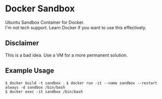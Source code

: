 # Docker Sandbox
Ubuntu Sandbox Container for Docker.  
I'm not tech support. Learn Docker if you want to use this effectively.

## Disclaimer
This is a bad idea. Use a VM for a more permanent solution.

## Example Usage
`$ docker build -t sandbox .`
`$ docker run -it --name sandbox --restart always -d sandbox /bin/bash`  
`$ docker exec -it sandbox /bin/bash`
